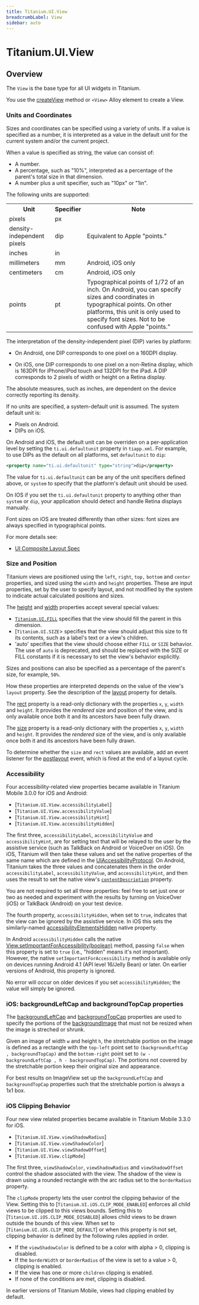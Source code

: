 ```yaml
---
title: Titanium.UI.View
breadcrumbLabel: View
sidebar: auto
---
```


<Breadcrumb/>

# Titanium.UI.View

<ProxySummary/>

## Overview

The `View` is the base type for all UI widgets in Titanium.

You use the [createView](/api/titanium/ui/view.md#createview) method or `<View>` Alloy element to create a View.

### Units and Coordinates

Sizes and coordinates can be specified using a variety of units. If a value is
specified as a number, it is interpreted as a value in the default unit for the
current system and/or the current project.

When a value is specified as string, the value can consist of:

* A number.
* A percentage, such as "10%", interpreted as a percentage of the parent's total size in that dimension.
* A number plus a unit specifier, such as "10px" or "1in".

The following units are supported:

<table width="100%">
    <tr>
        <th>Unit</th>
        <th>Specifier</th>
        <th>Note</th>
    </tr>
    <tr>
        <td>pixels</td>
        <td>px</td>
        <td></td>
    </tr>
    <tr>
        <td>density-independent pixels</td>
        <td>dip</td>
        <td>Equivalent to Apple "points."</td>
    </tr>
    <tr>
        <td>inches</td>
        <td>in</td>
        <td></td>
    </tr>
    <tr>
        <td>millimeters</td>
        <td>mm</td>
        <td>Android, iOS only</td>
    </tr>
    <tr>
        <td>centimeters</td>
        <td>cm</td>
        <td>Android, iOS only</td>
    </tr>
    <tr>
        <td>points</td>
        <td>pt</td>
        <td>Typographical points of 1/72 of an inch. On Android, you can specify sizes and coordinates in typographical points. On other platforms, this unit is only used to specify font sizes. Not to be confused with Apple "points."</td>
    </tr>
</table>

The interpretation of the density-independent pixel (DIP) varies by platform:

*   On Android, one DIP corresponds to one pixel on a 160DPI
    display.

*   On iOS, one DIP corresponds to one pixel on a non-Retina display, which
    is 163DPI for iPhone/iPod touch and 132DPI for the iPad. A DIP
    corresponds to 2 pixels of width or height on a Retina display.

The absolute measures, such as inches, are dependent on the device correctly reporting
its density.

If no units are specified, a system-default unit is assumed. The system default unit is:

*    Pixels on Android.
*    DIPs on iOS.

On Android and iOS, the default unit can be overriden on a per-application level by setting the
`ti.ui.defaultunit` property in `tiapp.xml`. For example, to use DIPs as the
default on all platforms, set `defaultunit` to `dip`:

```xml
<property name="ti.ui.defaultunit" type="string">dip</property>
```

The value for `ti.ui.defaultunit` can be any of the unit specifiers defined above, or
`system` to specify that the platform's default unit should be used.

On IOS if you set the `ti.ui.defaultunit` property to anything other than `system` or `dip`, your
application should detect and handle Retina displays manually.

Font sizes on iOS are treated differently than other sizes: font sizes are always
specified in typographical points.

For more details see:

* [UI Composite Layout Spec](https://docs.appcelerator.com/platform/latest/#!/guide/UI_Composite_Layout_Behavior_Spec)

### Size and Position

Titanium views are positioned using the `left`, `right`, `top,` `bottom` and `center`
properties, and sized using the `width` and `height` properties. These are
input properties, set by the user to specify layout, and not modified by the
system to indicate actual calculated positions and sizes.

The [height](Titanium.UI.View.height) and [width](Titanium.UI.View.width) properties
accept several special values:

*   [`Titanium.UI.FILL`](/api/titanium/ui/fill) specifies that the view should fill the parent in this
    dimension.
*   [`Titanium.UI.SIZE`> specifies that the view should adjust this size to fit its
    contents, such as a label's text or a view's children.
*   'auto' specifies that the view should choose either `FILL` or `SIZE` behavior.
    The use of `auto` is deprecated, and should be replaced with the SIZE or FILL constants if it is necessary to set the view's behavior explicitly.

Sizes and positions can also be specified as a percentage of the parent's size, for
example, `50%`.

How these properties are interpreted depends on the value of the view's `layout`
property. See the description of the [layout](Titanium.UI.View.layout) property
for details.

The [rect](Titanium.UI.View.rect) property is a read-only dictionary
with the properties `x`, `y`, `width` and `height`. It provides the *rendered*
size and position of the  view, and is only available once both it and its ancestors have been
fully drawn.

The [size](Titanium.UI.View.size) property is a read-only dictionary
with the properties `x`, `y`, `width` and `height`. It provides the *rendered* size
  of the  view, and is only available once both it and its ancestors have been
fully drawn.

To determine whether the `size` and `rect` values are available, add an event listener
for the [postlayout](Titanium.UI.View.postlayout) event, which is fired at the end of
a layout cycle.

### Accessibility

Four accessibility-related view properties became available in Titanium Mobile 3.0.0 for iOS
and Android:

* [`Titanium.UI.View.accessibilityLabel`]
* [`Titanium.UI.View.accessibilityValue`]
* [`Titanium.UI.View.accessibilityHint`]
* [`Titanium.UI.View.accessibilityHidden`]

The first three, `accessibilityLabel`, `accessibilityValue` and `accessibilityHint`, are for setting text
that will be relayed to the user by the assistive service (such as TalkBack on Android or VoiceOver
on iOS). On iOS, Titanium will then take these values and set the native properties
of the same name which are defined in the [UIAccessibilityProtocol](https://developer.apple.com/documentation/uikit/accessibility/uiaccessibility).
On Android, Titanium takes the three values and concatenates them in the order `accessibilityLabel`,
`accessibilityValue`, and `accessibilityHint`, and then uses the result to set the native view's
[`contentDescription`](https://developer.android.com/reference/android/view/View.html#setContentDescription%28java.lang.CharSequence%29)
property.

You are not required to set all three properties: feel free to set just one or two as needed and
experiment with the results by turning on VoiceOver (iOS) or TalkBack (Android) on your test device.

The fourth property, `accessibilityHidden`, when set to `true`, indicates that the view can be ignored
by the assistive service. In iOS this sets the similarly-named
[accessibilityElementsHidden](https://developer.apple.com/documentation/objectivec/nsobject/1615080-accessibilityelementshidden)
native property.

In Android `accessibilityHidden` calls the native [View.setImportantForAccessibility(boolean)](https://developer.android.com/reference/android/view/View.html#setImportantForAccessibility%28int%29) method, passing `false` when
this property is set to `true` (i.e., "hidden" means it's not important). However, the
native `setImportantForAccessibility` method is available only on devices running
Android 4.1 (API level 16/Jelly Bean) or later. On earlier versions of Android, this
property is ignored.

No error will occur on older devices if you set `accessibilityHidden`; the value will simply be ignored.

### iOS: backgroundLeftCap and backgroundTopCap properties

The [backgroundLeftCap](Titanium.UI.View.backgroundLeftCap) and [backgroundTopCap](Titanium.UI.View.backgroundTopCap) properties are
used to specify the portions of the [backgroundImage](Titanium.UI.View.backgroundImage) that must not be resized when the image is streched or shrunk.

Given an image of width `w` and height `h`, the stretchable portion on the image is defined as a rectangle with the `top-left` point set to
`(backgroundLeftCap , backgroundTopCap)` and the `bottom-right` point set to `(w - backgroundLeftCap , h - backgroundTopCap)`. The portions not covered by
the stretchable portion keep their original size and appearance.

For best results on ImageView set up the `backgroundLeftCap` and `backgroundTopCap` properties such that the stretchable portion is always a 1x1 box.

### iOS Clipping Behavior

Four new view related properties became available in Titanium Mobile 3.3.0 for iOS.

* [`Titanium.UI.View.viewShadowRadius`]
* [`Titanium.UI.View.viewShadowColor`]
* [`Titanium.UI.View.viewShadowOffset`]
* [`Titanium.UI.View.clipMode`]

The first three, `viewShadowColor`, `viewShadowRadius` and `viewShadowOffset` control the shadow associated with the view.
The shadow of the view is drawn using a rounded rectangle with the arc radius set to the `borderRadius` property.

The `clipMode` property lets the user control the clipping behavior of the View.
Setting this to [`Titanium.UI.iOS.CLIP_MODE_ENABLED`] enforces all child views to be clipped to this views bounds.
Setting this to [`Titanium.UI.iOS.CLIP_MODE_DISABLED`] allows child views to be drawn outside the bounds of this view.
When set to [`Titanium.UI.iOS.CLIP_MODE_DEFAULT`] or when this property is not set, clipping behavior is defined by the following rules applied in order.

* If the `viewShadowColor` is defined to be a color with alpha > 0, clipping is disabled.
* If the `borderWidth` or `borderRadius` of the view is set to a value > 0, clipping is enabled.
* If the view has one or more `children` clipping is enabled.
* If none of the conditions are met, clipping is disabled.

In earlier versions of Titanium Mobile, views had clipping enabled by default.

<PropertyList/>
<MethodList/>